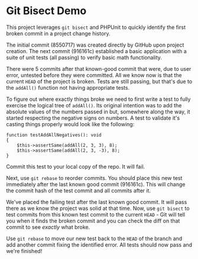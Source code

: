 # Git Bisect Demo

This project leverages `git bisect` and PHPUnit to quickly identify the first broken commit in a project change history. 

The initial commit (8550717) was created directly by GitHub upon project creation. The next commit (916161c) established a basic application with a suite of unit tests (all passing) to verify basic math functionality.

There were 5 commits after that known-good commit that were, due to user error, untested before they were committed. All we know now is that the current `HEAD` of the project is broken. Tests are still passing, but that's due to the `addAll()` function not having appropriate tests.

To figure out where exactly things broke we need to first write a test to fully exercise the logical tree of `addAll()`. Its original intention was to add the absolute values of the numbers passed in but, somewhere along the way, it started respecting the negative signs on numbers. A test to validate it's casting things properly would look like the following:

```
function testAddAllNegatives(): void
{
    $this->assertSame(addAll(2, 3, 3), 8);
    $this->assertSame(addAll(2, 3, -3), 8);
}
```

Commit this test to your local copy of the repo. It will fail.

Next, use `git rebase` to reorder commits. You should place this new test immediately after the last known good commit (916161c). This will change the commit hash of the test commit and all commits after it.

We've placed the failing test after the last known good commit. It will pass there as we know the project was solid at that time. Now, use `git bisect` to test commits from this known test commit to the current `HEAD` - Git will tell you when it finds the broken commit and you can check the diff on that commit to see _exactly_ what broke.

Use `git rebase` to move our new test back to the `HEAD` of the branch and add another commit fixing the identified error. All tests should now pass and we're finished!